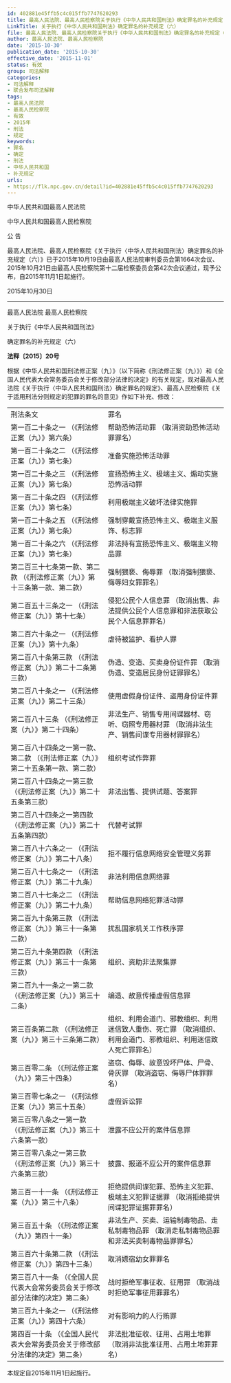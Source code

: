 ```yaml
---
id: 402881e45ffb5c4c015ffb7747620293
title: 最高人民法院、最高人民检察院关于执行《中华人民共和国刑法》确定罪名的补充规定（六）
LinkTitle: 关于执行《中华人民共和国刑法》确定罪名的补充规定（六）
file: 最高人民法院、最高人民检察院关于执行《中华人民共和国刑法》确定罪名的补充规定（六）_20151030_402881e45ffb5c4c015ffb7747620293.docx
author: 最高人民法院、最高人民检察院
date: '2015-10-30'
publication_date: '2015-10-30'
effective_date: '2015-11-01'
status: 有效
group: 司法解释
categories:
- 司法解释
- 联合发布司法解释
tags:
- 最高人民法院
- 最高人民检察院
- 有效
- 2015年
- 刑法
- 规定
keywords:
- 罪名
- 确定
- 刑法
- 中华人民共和国
- 补充规定
urls:
- https://flk.npc.gov.cn/detail?id=402881e45ffb5c4c015ffb7747620293
---
```


中华人民共和国最高人民法院

中华人民共和国最高人民检察院

公 告

最高人民法院、最高人民检察院《关于执行〈中华人民共和国刑法〉确定罪名的补充规定（六）》已于2015年10月19日由最高人民法院审判委员会第1664次会议、2015年10月21日由最高人民检察院第十二届检察委员会第42次会议通过，现予公布，自2015年11月1日起施行。

2015年10月30日

---

最高人民法院 最高人民检察院

关于执行《中华人民共和国刑法》

确定罪名的补充规定（六）

**法释〔2015〕20号**

根据《中华人民共和国刑法修正案（九）》（以下简称《刑法修正案（九）》）和《全国人民代表大会常务委员会关于修改部分法律的决定》的有关规定，现对最高人民法院《关于执行〈中华人民共和国刑法〉确定罪名的规定》、最高人民检察院《关于适用刑法分则规定的犯罪的罪名的意见》作如下补充、修改：

|  |  |
| --- | --- |
| 刑法条文 | 罪名 |
| 第一百二十条之一  （《刑法修正案（九）》第六条） | 帮助恐怖活动罪  （取消资助恐怖活动罪罪名） |
| 第一百二十条之二 （《刑法修正案（九）》第七条） | 准备实施恐怖活动罪 |
| 第一百二十条之三 （《刑法修正案（九）》第七条） | 宣扬恐怖主义、极端主义、煽动实施恐怖活动罪 |
| 第一百二十条之四 （《刑法修正案（九）》第七条） | 利用极端主义破坏法律实施罪 |
| 第一百二十条之五 （《刑法修正案（九）》第七条） | 强制穿戴宣扬恐怖主义、极端主义服饰、标志罪 |
| 第一百二十条之六 （《刑法修正案（九）》第七条） | 非法持有宣扬恐怖主义、极端主义物品罪 |
| 第二百三十七条第一款、第二款 （《刑法修正案（九）》第十三条第一款、第二款） | 强制猥亵、侮辱罪 （取消强制猥亵、侮辱妇女罪罪名） |
| 第二百五十三条之一 （《刑法修正案（九）》第十七条） | 侵犯公民个人信息罪  （取消出售、非法提供公民个人信息罪和非法获取公民个人信息罪罪名） |
| 第二百六十条之一 （《刑法修正案（九）》第十九条） | 虐待被监护、看护人罪 |
| 第二百八十条第三款 （《刑法修正案（九）》第二十二条第三款） | 伪造、变造、买卖身份证件罪  （取消伪造、变造居民身份证罪罪名） |
| 第二百八十条之一  （《刑法修正案（九）》第二十三条） | 使用虚假身份证件、盗用身份证件罪 |
| 第二百八十三条  （《刑法修正案（九）》第二十四条） | 非法生产、销售专用间谍器材、窃听、窃照专用器材罪  （取消非法生产、销售间谍专用器材罪罪名） |
| 第二百八十四条之一第一款、第二款  （《刑法修正案（九）》第二十五条第一款、第二款） | 组织考试作弊罪 |
| 第二百八十四条之一第三款  （《刑法修正案（九）》第二十五条第三款） | 非法出售、提供试题、答案罪 |
| 第二百八十四条之一第四款  （《刑法修正案（九）》第二十五条第四款） | 代替考试罪 |
| 第二百八十六条之一  （《刑法修正案（九）》第二十八条） | 拒不履行信息网络安全管理义务罪 |
| 第二百八十七条之一 （《刑法修正案（九）》第二十九条） | 非法利用信息网络罪 |
| 第二百八十七条之二 （《刑法修正案（九）》第二十九条） | 帮助信息网络犯罪活动罪 |
| 第二百九十条第三款 （《刑法修正案（九）》第三十一条第二款） | 扰乱国家机关工作秩序罪 |
| 第二百九十条第四款 （《刑法修正案（九）》第三十一条第三款） | 组织、资助非法聚集罪 |
| 第二百九十一条之一第二款 （《刑法修正案（九）》第三十二条） | 编造、故意传播虚假信息罪 |
| 第三百条第二款  （《刑法修正案（九）》第三十三条第二款） | 组织、利用会道门、邪教组织、利用迷信致人重伤、死亡罪  （取消组织、利用会道门、邪教组织、利用迷信致人死亡罪罪名） |
| 第三百零二条  （《刑法修正案（九）》第三十四条） | 盗窃、侮辱、故意毁坏尸体、尸骨、骨灰罪  （取消盗窃、侮辱尸体罪罪名） |
| 第三百零七条之一  （《刑法修正案（九）》第三十五条） | 虚假诉讼罪 |
| 第三百零八条之一第一款  （《刑法修正案（九）》第三十六条第一款） | 泄露不应公开的案件信息罪 |
| 第三百零八条之一第三款  （《刑法修正案（九）》第三十六条第三款） | 披露、报道不应公开的案件信息罪 |
| 第三百一十一条  （《刑法修正案（九）》第三十八条） | 拒绝提供间谍犯罪、恐怖主义犯罪、极端主义犯罪证据罪  （取消拒绝提供间谍犯罪证据罪罪名） |
| 第三百五十条  （《刑法修正案（九）》第四十一条） | 非法生产、买卖、运输制毒物品、走私制毒物品罪  （取消走私制毒物品罪和非法买卖制毒物品罪罪名） |
| 第三百六十条第二款  （《刑法修正案（九）》第四十三条） | 取消嫖宿幼女罪罪名 |
| 第三百八十一条  （《全国人民代表大会常务委员会关于修改部分法律的决定》第二条） | 战时拒绝军事征收、征用罪  （取消战时拒绝军事征用罪罪名） |
| 第三百九十条之一  （《刑法修正案（九）》第四十六条） | 对有影响力的人行贿罪 |
| 第四百一十条  （《全国人民代表大会常务委员会关于修改部分法律的决定》第二条） | 非法批准征收、征用、占用土地罪  （取消非法批准征用、占用土地罪罪名） |

本规定自2015年11月1日起施行。
